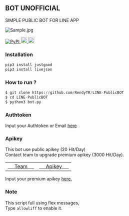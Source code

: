 ## BOT UNOFFICIAL
SIMPLE PUBLIC BOT FOR LINE APP

<img alt="Sample.jpg" src= "https://i.ibb.co/F8Q06Zt/Sample.jpg">
<p>
    <a href="http://pypi.org/project/justgood" rel="nofollow">
        <img alt="PyPI" src="https://img.shields.io/pypi/v/justgood?label=PyPI" style="max-width:100%;">
    </a>
    <a href="https://github.com/RendyTR/LINE-PublicBOT" rel="nofollow">
        <img alt="Update" src="https://img.shields.io/github/last-commit/rendytr/LINE-PublicBOT?color=red&label=Update" height="20" style="max-width:100%;">
    </a>
    <a href="https://github.com/RendyTR" rel="nofollow">
        <img alt="VIEWS" src="https://komarev.com/ghpvc/?username=RendyTR&color=green&label=Views" height="20" style="max-width:100%;">
    </a>
</p>

### Installation
```python
pip3 install justgood
pip3 install livejson
```

### How to run ?
``` python
$ git clone https://github.com/RendyTR/LINE-PublicBOT
$ cd LINE-PublicBOT
$ python3 bot.py
```

### Authtoken
Input your Authtoken or Email <a href="https://github.com/RendyTR/LINE-PublicBOT/blob/main/data/OPTION/login.json">here</a>

### Apikey
This bot use public apikey (20 Hit/Day)
<br>Contact team to upgrade premium apikey (3000 Hit/Day).

<table>
    <tbody>
        <tr>
          <td><a href="http://imjustgood.com/team">&nbsp;&nbsp;&nbsp;&nbsp;&nbsp;Team&nbsp;&nbsp;&nbsp;&nbsp;&nbsp;</a></td>
          <td><a href="http://api.imjustgood.com/intro">&nbsp;&nbsp;&nbsp;&nbsp;&nbsp;Apikey&nbsp;&nbsp;&nbsp;&nbsp;&nbsp;</a></td>
        </tr>
    <tbody>   
<table>
Input your premium apikey <a href="https://github.com/RendyTR/LINE-PublicBOT/blob/f3ac2d613e1d35172ad78883a9461744531c37d7/data/OPTION/login.json#L2">here.</a>

### Note
This script full using flex messages,
<br>Type ``` allowliff ``` to enable it.
